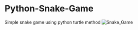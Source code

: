 # Python-Snake-Game
Simple snake game using python turtle method 
![Snake_Game](https://user-images.githubusercontent.com/82708789/198883949-cfb2d316-d84e-4e13-8f9b-6f08c62e45a8.jpg)

